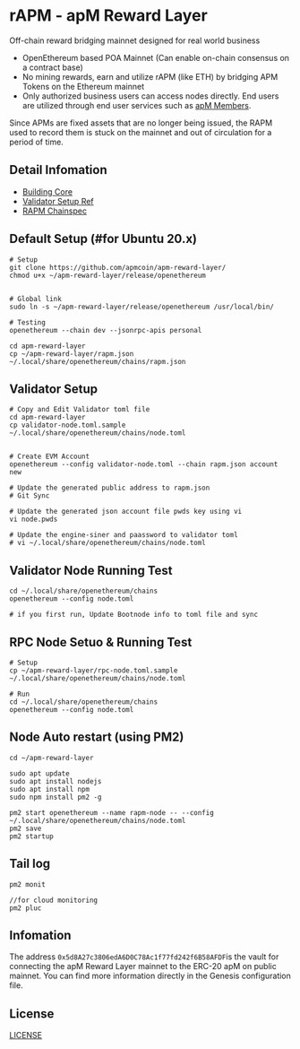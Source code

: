 # rAPM - apM Reward Layer
Off-chain reward bridging mainnet designed for real world business

- OpenEthereum based POA Mainnet (Can enable on-chain consensus on a contract base)
- No mining rewards, earn and utilize rAPM (like ETH) by bridging APM Tokens on the Ethereum mainnet
- Only authorized business users can access nodes directly. End users are utilized through end user services such as [apM Members](https://apm-members.com/).

Since APMs are fixed assets that are no longer being issued, the RAPM used to record them is stuck on the mainnet and out of circulation for a period of time.


## Detail Infomation
- [Building Core](./core/README.md)
- [Validator Setup Ref](https://openethereum.github.io/Validator-Set-Tutorial-1)
- [RAPM Chainspec](./chainspec/genesis.json)


## Default Setup (#for Ubuntu 20.x)
```
# Setup
git clone https://github.com/apmcoin/apm-reward-layer/
chmod u+x ~/apm-reward-layer/release/openethereum


# Global link
sudo ln -s ~/apm-reward-layer/release/openethereum /usr/local/bin/

# Testing
openethereum --chain dev --jsonrpc-apis personal

cd apm-reward-layer
cp ~/apm-reward-layer/rapm.json ~/.local/share/openethereum/chains/rapm.json
```

## Validator Setup
```
# Copy and Edit Validator toml file
cd apm-reward-layer
cp validator-node.toml.sample ~/.local/share/openethereum/chains/node.toml


# Create EVM Account
openethereum --config validator-node.toml --chain rapm.json account new

# Update the generated public address to rapm.json
# Git Sync

# Update the generated json account file pwds key using vi
vi node.pwds

# Update the engine-siner and paassword to validator toml
# vi ~/.local/share/openethereum/chains/node.toml

```


## Validator Node Running Test
```
cd ~/.local/share/openethereum/chains
openethereum --config node.toml

# if you first run, Update Bootnode info to toml file and sync
```

## RPC Node Setuo & Running Test
```
# Setup
cp ~/apm-reward-layer/rpc-node.toml.sample ~/.local/share/openethereum/chains/node.toml

# Run
cd ~/.local/share/openethereum/chains
openethereum --config node.toml
```

## Node Auto restart (using PM2)
```
cd ~/apm-reward-layer

sudo apt update
sudo apt install nodejs
sudo apt install npm
sudo npm install pm2 -g

pm2 start openethereum --name rapm-node -- --config ~/.local/share/openethereum/chains/node.toml
pm2 save
pm2 startup
```

## Tail log
```
pm2 monit

//for cloud monitoring
pm2 pluc
```

## Infomation
The address `0x5d8A27c3806edA6D0C78Ac1f77fd242f6B58AFDF`is the vault for connecting the apM Reward Layer mainnet to the ERC-20 apM on public mainnet.
You can find more information directly in the Genesis configuration file.

## License
[LICENSE](./openethereum/LICENSE)
